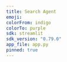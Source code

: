 ```yaml
---
title: Search Agent
emoji: 
colorFrom: indigo
colorTo: purple
sdk: streamlit
sdk_version: "0.79.0"
app_file: app.py
pinned: true
---
```

